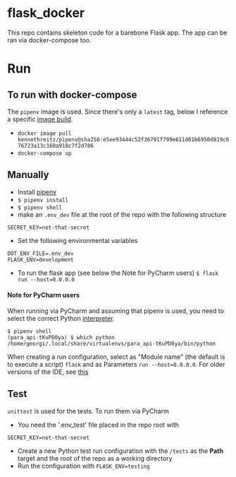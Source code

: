 # flask_docker
This repo contains skeleton code for a barebone Flask app. The app can be ran via docker-compose too.

# Run
## To run with docker-compose
The `pipenv` image is used. Since there's only a `latest` tag, below I reference a specific [image build](https://hub.docker.com/r/kennethreitz/pipenv/builds/btyyzsg7po9kakddpc2lsrm/).
* `docker image pull kennethreitz/pipenv@sha256:e5ee93444c52f36791f799e611d01b6950d819c676723a13c160a918c7f2d786`
* `docker-compose up`
## Manually
* Install [pipenv](https://github.com/pypa/pipenv#installation)
* `$ pipenv install`
* `$ pipenv shell`
* make an `.env_dev` file at the root of the repo with the following structure
```
SECRET_KEY=not-that-secret
```
* Set the following environmental variables
```
DOT_ENV_FILE=.env_dev
FLASK_ENV=development
```
* To run the flask app (see below the Note for PyCharm users)
`$ flask run --host=0.0.0.0`

#### Note for PyCharm users
When running via PyCharm and assuming that pipenv is used, you need to select the correct Python [interpreter](https://www.jetbrains.com/help/pycharm/configuring-language-interpreter.html).
```
$ pipenv shell
(para_api-tKuPD0ya) $ which python
/home/georgi/.local/share/virtualenvs/para_api-tKuPD0ya/bin/python
```

When creating a run configuration, select as "Module name" (the default is to execute a script) `flask` and as Parameters `run --host=0.0.0.0`. For older versions of the IDE, see [this](https://stackoverflow.com/questions/22081065/create-a-pycharm-configuration-that-runs-a-module-a-la-python-m-foo)

## Test
`unittest` is used for the tests.
To run them via PyCharm
* You need the '.env_test' file placed in the repo root with
```
SECRET_KEY=not-that-secret
```

* Create a new Python test run configuration with the `/tests` as the __Path__ target and the root of the repo as a working directory
* Run the configuration with `FLASK_ENV=testing`